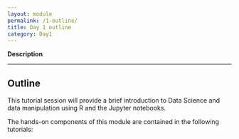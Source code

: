 ```yaml
---
layout: module
permalink: /1-outline/
title: Day 1 outline
category: Day1
---
```



**Description**

---

## Outline
This tutorial session will provide a brief introduction to Data Science and data manipulation using R and the Jupyter notebooks.

The hands-on components of this module are contained in the following tutorials:
